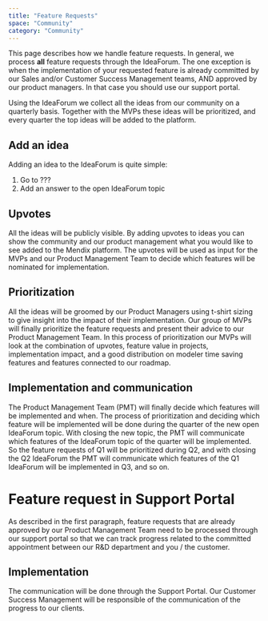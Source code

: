 ```yaml
---
title: "Feature Requests"
space: "Community"
category: "Community"
---
```

This page describes how we handle feature requests. In general, we process **all** feature requests through the IdeaForum. The one exception is when the implementation of your requested feature is already committed by our Sales and/or Customer Success Management teams, AND approved by our product managers. In that case you should use our support portal.

Using the IdeaForum we collect all the ideas from our community on a quarterly basis. Together with the MVPs these ideas will be prioritized, and every quarter the top ideas will be added to the platform.

## Add an idea

Adding an idea to the IdeaForum is quite simple:

1.  Go to ???
2.  Add an answer to the open IdeaForum topic

## Upvotes

All the ideas will be publicly visible. By adding upvotes to ideas you can show the community and our product management what you would like to see added to the Mendix platform. The upvotes will be used as input for the MVPs and our Product Management Team to decide which features will be nominated for implementation.

## Prioritization

All the ideas will be groomed by our Product Managers using t-shirt sizing to give insight into the impact of their implementation. Our group of MVPs will finally prioritize the feature requests and present their advice to our Product Management Team. In this process of prioritization our MVPs will look at the combination of upvotes, feature value in projects, implementation impact, and a good distribution on modeler time saving features and features connected to our roadmap.

## Implementation and communication

The Product Management Team (PMT) will finally decide which features will be implemented and when. The process of prioritization and deciding which feature will be implemented will be done during the quarter of the new open IdeaForum topic. With closing the new topic, the PMT will communicate which features of the IdeaForum topic of the quarter will be implemented. So the feature requests of Q1 will be prioritized during Q2, and with closing the Q2 IdeaForum the PMT will communicate which features of the Q1 IdeaForum will be implemented in Q3, and so on.

# Feature request in Support Portal

As described in the first paragraph, feature requests that are already approved by our Product Management Team need to be processed through our support portal so that we can track progress related to the committed appointment between our R&D department and you / the customer.

## Implementation

The communication will be done through the Support Portal. Our Customer Success Management will be responsible of the communication of the progress to our clients.
